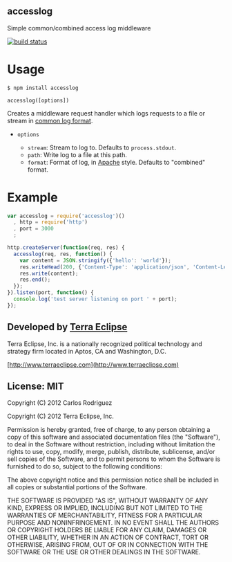 accesslog
---------

Simple common/combined access log middleware

[![build status](https://secure.travis-ci.org/carlos8f/node-accesslog.png)](http://travis-ci.org/carlos8f/node-accesslog)

Usage
=====

```bash
$ npm install accesslog
```

`accesslog([options])`

Creates a middleware request handler which logs requests to a file or stream in
[common log format](http://en.wikipedia.org/wiki/Common_Log_Format).

- `options`

    - `stream`: Stream to log to. Defaults to `process.stdout`.
    - `path`: Write log to a file at this path.
    - `format`: Format of log, in
      [Apache](http://httpd.apache.org/docs/1.3/logs.html#combined) style. Defaults
      to "combined" format.

Example
=======

```javascript
var accesslog = require('accesslog')()
  , http = require('http')
  , port = 3000
  ;

http.createServer(function(req, res) {
  accesslog(req, res, function() {
    var content = JSON.stringify({'hello': 'world'});
    res.writeHead(200, {'Content-Type': 'application/json', 'Content-Length': content.length});
    res.write(content);
    res.end();
  });
}).listen(port, function() {
  console.log('test server listening on port ' + port);
});
```

Developed by [Terra Eclipse](http://www.terraeclipse.com)
---------------------------------------------------------

Terra Eclipse, Inc. is a nationally recognized political technology and
strategy firm located in Aptos, CA and Washington, D.C.

[http://www.terraeclipse.com](http://www.terraeclipse.com)

License: MIT
------------

Copyright (C) 2012 Carlos Rodriguez

Copyright (C) 2012 Terra Eclipse, Inc.

Permission is hereby granted, free of charge, to any person obtaining a copy
of this software and associated documentation files (the "Software"), to deal
in the Software without restriction, including without limitation the rights
to use, copy, modify, merge, publish, distribute, sublicense, and/or sell
copies of the Software, and to permit persons to whom the Software is furnished
to do so, subject to the following conditions:

The above copyright notice and this permission notice shall be included in
all copies or substantial portions of the Software.

THE SOFTWARE IS PROVIDED "AS IS", WITHOUT WARRANTY OF ANY KIND, EXPRESS OR
IMPLIED, INCLUDING BUT NOT LIMITED TO THE WARRANTIES OF MERCHANTABILITY,
FITNESS FOR A PARTICULAR PURPOSE AND NONINFRINGEMENT. IN NO EVENT SHALL THE
AUTHORS OR COPYRIGHT HOLDERS BE LIABLE FOR ANY CLAIM, DAMAGES OR OTHER
LIABILITY, WHETHER IN AN ACTION OF CONTRACT, TORT OR OTHERWISE, ARISING FROM,
OUT OF OR IN CONNECTION WITH THE SOFTWARE OR THE USE OR OTHER DEALINGS IN THE
SOFTWARE.

